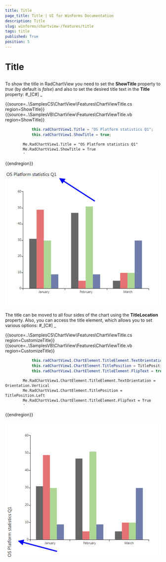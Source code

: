 ```yaml
---
title: Title
page_title: Title | UI for WinForms Documentation
description: Title
slug: winforms/chartview-/features/title
tags: title
published: True
position: 5
---
```


# Title



## 

To show the title in RadChartView you need to set the __ShowTitle__ property to *true* 
        		(by default is *false*) and also to set the desired title text in the __Title__ property:
        #_[C#] _

	



{{source=..\SamplesCS\ChartView\Features\ChartViewTitle.cs region=ShowTitle}} 
{{source=..\SamplesVB\ChartView\Features\ChartViewTitle.vb region=ShowTitle}} 

````C#
            this.radChartView1.Title = "OS Platform statistics Q1";
            this.radChartView1.ShowTitle = true;
````
````VB.NET
        Me.RadChartView1.Title = "OS Platform statistics Q1"
        Me.RadChartView1.ShowTitle = True
        '
````

{{endregion}} 


![chartview-features-title 001](images/chartview-features-title001.png)

The title can be moved to all four sides of the chart using the __TitleLocation__ property. Also, you can access the title 
          element, which allows you to set various options:
        #_[C#] _

	



{{source=..\SamplesCS\ChartView\Features\ChartViewTitle.cs region=CustomizeTitle}} 
{{source=..\SamplesVB\ChartView\Features\ChartViewTitle.vb region=CustomizeTitle}} 

````C#
            this.radChartView1.ChartElement.TitleElement.TextOrientation = Orientation.Vertical;
            this.radChartView1.ChartElement.TitlePosition = TitlePosition.Left;
            this.radChartView1.ChartElement.TitleElement.FlipText = true;
````
````VB.NET
        Me.RadChartView1.ChartElement.TitleElement.TextOrientation = Orientation.Vertical
        Me.RadChartView1.ChartElement.TitlePosition = TitlePosition.Left
        Me.RadChartView1.ChartElement.TitleElement.FlipText = True
        '
````

{{endregion}} 


![chartview-features-title 002](images/chartview-features-title002.png)
